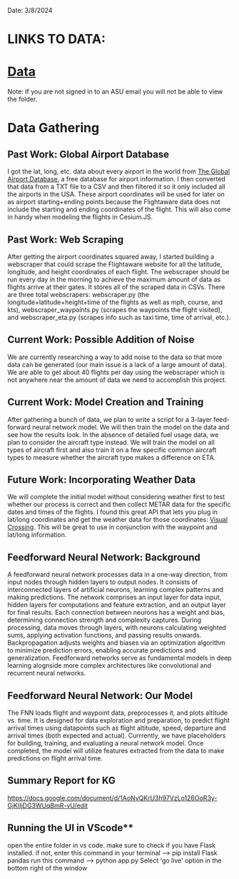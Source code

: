 Date: 3/8/2024
# LINKS TO DATA: 
# [Data](https://drive.google.com/drive/folders/1_xI6kG4z-Dl10iWgWJBBkTO-BhMy8TBJ?usp=drive_link)

Note: If you are not signed in to an ASU email you will not be able to view the folder.

# Data Gathering

## Past Work: Global Airport Database

I got the lat, long, etc. data about every airport in the world from [The Global Airport Database](https://www.partow.net/miscellaneous/airportdatabase/), a free database for airport information. I then converted that data from a TXT file to a CSV and then filtered it so it only included all the airports in the USA. These airport coordinates will be used for later on as airport starting+ending points because the Flightaware data does not include the starting and ending coordinates of the flight. This will also come in handy when modeling the flights in Cesium.JS. 

## Past Work: Web Scraping

After getting the airport coordinates squared away, I started building a webscraper that could scrape the Flightaware website for all the latitude, longitude, and height coordinates of each flight. The webscraper should be run every day in the morning to achieve the maximum amount of data as flights arrive at their gates. It stores all of the scraped data in CSVs. There are three total webscrapers: webscraper.py (the longitude+latitude+height+time of the flights as well as mph, course, and kts), webscraper_waypoints.py (scrapes the waypoints the flight visited), and webscraper_eta.py (scrapes info such as taxi time, time of arrival, etc.).

## Current Work: Possible Addition of Noise

We are currently researching a way to add noise to the data so that more data can be generated (our main issue is a lack of a large amount of data). We are able to get about 40 flights per day using the webscraper which is not anywhere near the amount of data we need to accomplish this project. 

## Current Work: Model Creation and Training

After gathering a bunch of data, we plan to write a script for a 3-layer feed-forward neural network model. We will then train the model on the data and see how the results look. In the absence of detailed fuel usage data, we plan to consider the aircraft type instead. We will train the model on all types of aircraft first and also train it on a few specific common aircraft types to measure whether the aircraft type makes a difference on ETA. 

## Future Work: Incorporating Weather Data

We will complete the initial model without considering weather first to test whether our process is correct and then collect METAR data for the specific dates and times of the flights. I found this great API that lets you plug in lat/long coordinates and get the weather data for those coordinates: [Visual Crossing](https://www.visualcrossing.com/weather-history/40.7128,-74.0060/us/2024-03-08/2024-03-08). This will be great to use in conjunction with the waypoint and lat/long information. 

## Feedforward Neural Network: Background

A feedforward neural network processes data in a one-way direction, from input nodes through hidden layers to output nodes. It consists of interconnected layers of artificial neurons, learning complex patterns and making predictions. The network comprises an input layer for data input, hidden layers for computations and feature extraction, and an output layer for final results. Each connection between neurons has a weight and bias, determining connection strength and complexity captures. During processing, data moves through layers, with neurons calculating weighted sums, applying activation functions, and passing results onwards. Backpropagation adjusts weights and biases via an optimization algorithm to minimize prediction errors, enabling accurate predictions and generalization. Feedforward networks serve as fundamental models in deep learning alognside more complex architectures like convolutional and recurrent neural networks.

## Feedforward Neural Network: Our Model 
The FNN loads flight and waypoint data, preprocesses it, and plots altitude vs. time. It is designed for data exploration and preparation, to predict flight arrival times using datapoints such as flight altitude, speed, departure and arrival times (both expected and actual). Currrently, we have placeholders for building, training, and evaluating a neural network model. Once completed, the model will utilize features extracted from the data to make predictions on flight arrival time.

## **Summary Report for KG**
https://docs.google.com/document/d/1AoNvQKrU3h97VzLo126OoR3y-GjKlIjDG3WUqBmR-vU/edit

## Running the UI in VScode**
open the entire folder in vs code.
make sure to check if you have Flask installed. if not, enter this command in your terminal --> pip install Flask pandas
run this command --> python app.py
Select 'go live' option in the bottom right of the window


